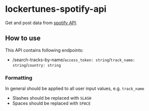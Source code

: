 # lockertunes-spotify-api

Get and post data from [spotify API](https://developer.spotify.com/documentation/web-api).

## How to use

This API contains following endpoints:

- /search-tracks-by-name/`access_token: string`/`track_name: string`/`country: string`

### Formatting
In general should be applied to all user input values, e.g. `track_name`

- Slashes should be replaced with `SLASH`
- Spaces should be replaced with `SPACE`

